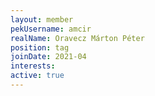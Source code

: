 ```yaml
---
layout: member
pekUsername: amcir
realName: Oravecz Márton Péter
position: tag
joinDate: 2021-04
interests:
active: true
---
```

